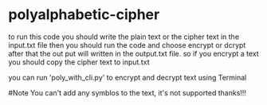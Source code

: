 # polyalphabetic-cipher
to run this code you should write the plain text or the cipher text in the input.txt file
then you should run the code and choose encrypt or dcrypt
after that the out put will written in the output.txt file.
so if you encrypt a text you should copy the cipher text to input.txt


you can run 'poly_with_cli.py' to encrypt and decrypt text using Terminal
 
#Note You can't add any symblos to the text, it's not supported
thanks!!!


